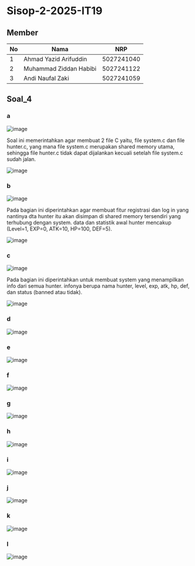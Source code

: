 # Sisop-2-2025-IT19

## Member

| No  | Nama                   | NRP        |
| --- | ---------------------- | ---------- |
| 1   | Ahmad Yazid Arifuddin  | 5027241040 |
| 2   | Muhammad Ziddan Habibi | 5027241122 |
| 3   | Andi Naufal Zaki       | 5027241059 |


## Soal_4
### a

![image](https://github.com/user-attachments/assets/041b65ff-9a0a-4628-bdce-11ba3dd9b64c)

Soal ini memerintahkan agar membuat 2 file C yaitu, file system.c dan file hunter.c, yang mana file system.c merupakan shared memory utama, sehingga file hunter.c tidak dapat dijalankan kecuali setelah file system.c sudah jalan.

![image](https://github.com/user-attachments/assets/b4f65acf-3be9-40be-a2cd-191849cc7e7d)

### b

![image](https://github.com/user-attachments/assets/799bcb11-faf6-445b-8c83-7c1147ecbfe2)

Pada bagian ini diperintahkan agar membuat fitur registrasi dan log in yang nantinya dta hunter itu akan disimpan di shared memory tersendiri yang terhubung dengan system. data dan statistik awal hunter mencakup (Level=1, EXP=0, ATK=10, HP=100, DEF=5).

![image](https://github.com/user-attachments/assets/c9abdfba-6032-4eab-a0a8-12cbd13e04e7)

### c

![image](https://github.com/user-attachments/assets/e9a0b978-81b5-42d7-ae5a-670c3f2db61d)

Pada bagian ini diperintahkan untuk membuat system yang menampilkan info dari semua hunter. infonya berupa nama hunter, level, exp, atk, hp, def, dan status (banned atau tidak).

![image](https://github.com/user-attachments/assets/c0001311-d9ae-4e38-b74c-e898aea7ab74)


### d

![image](https://github.com/user-attachments/assets/16fe0bf7-8ab5-4db5-b3bf-2bfc4b866b88)


### e

![image](https://github.com/user-attachments/assets/a57007be-457a-4811-a929-d532bc7fe927)

### f

![image](https://github.com/user-attachments/assets/b65b5393-48d9-4d37-943d-8b3c36143e25)

### g

![image](https://github.com/user-attachments/assets/a5dd3f70-c8cd-4103-bb44-617cc94e523e)


### h

![image](https://github.com/user-attachments/assets/b8ad400d-c139-4082-8d63-49d26fe1000c)


### i

![image](https://github.com/user-attachments/assets/30a4ed9d-c265-463b-bd4a-08565d102082)

### j

![image](https://github.com/user-attachments/assets/dedbb1cc-78d6-4c1a-9de2-9db3eaee19ec)

### k

![image](https://github.com/user-attachments/assets/692e7035-05cf-45c6-b129-ddc8fbaa9f46)

### l

![image](https://github.com/user-attachments/assets/7615670c-f27b-4659-bcda-48e6590789d2)













